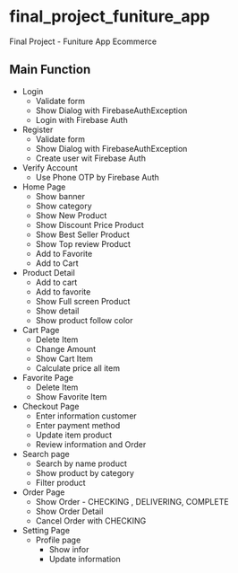 # final_project_funiture_app

Final Project - Funiture App Ecommerce

## Main Function

* Login
  * Validate form
  * Show Dialog with FirebaseAuthException
  * Login with Firebase Auth
* Register
  * Validate form
  * Show Dialog with FirebaseAuthException
  * Create user wit Firebase Auth
* Verify Account
  * Use Phone OTP by Firebase Auth
* Home Page
  * Show banner
  * Show category
  * Show New Product
  * Show Discount Price Product
  * Show Best Seller Product
  * Show Top review Product
  * Add to Favorite
  * Add to Cart
* Product Detail
  * Add to cart
  * Add to favorite
  * Show Full screen Product
  * Show detail
  * Show product follow color
* Cart Page
  * Delete Item
  * Change Amount
  * Show Cart Item
  * Calculate price all item
* Favorite Page
  * Delete Item
  * Show Favorite Item
* Checkout Page
  * Enter information customer
  * Enter payment method
  * Update item product
  * Review information and Order
* Search page
  * Search by name product
  * Show product by category
  * Filter product
* Order Page
  * Show Order - CHECKING , DELIVERING, COMPLETE
  * Show Order Detail
  * Cancel Order with CHECKING
* Setting Page
  * Profile page
    * Show infor
    * Update information
